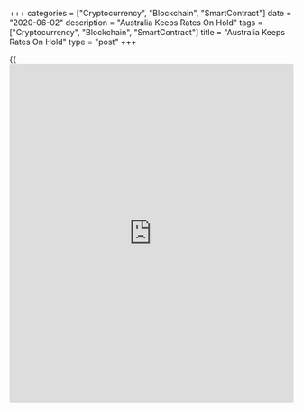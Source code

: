 +++
categories = ["Cryptocurrency", "Blockchain", "SmartContract"]
date = "2020-06-02"
description = "Australia Keeps Rates On Hold"
tags = ["Cryptocurrency", "Blockchain", "SmartContract"]
title = "Australia Keeps Rates On Hold"
type = "post"
+++

{{<iframe id="large-banner" src="https://www.bounty.group/#slide=10.0" width="100%" height="600" scrolling="no" style="border: 0px solid rgb(216, 221, 230); border-radius: 3px;">}}

Australia's central bank left its key interest rate and the target yield
on three-year government bonds unchanged on Tuesday, as [policy](https://www.fintechee.com/policy/)makers
expect the economic downturn to be less severe than expected earlier.

At the monetary [policy](https://www.fintechee.com/policy/) meeting, the board of Reserve Bank of Australia,
governed by Philip Lowe, decided to maintain cash rate and the targeted
yield on three-year government bonds of 25 basis points.

Policymakers said this accommodative approach will be maintained as long
as it is required.

The RBA had reduced the key interest rate to the current record low of
0.25 percent at the March meeting. Also in March, the bank had
introduced asset purchase programme to combat the downturn caused by the
pandemic.

The board on Tuesday said it will not increase the cash rate target
until progress is being made towards full employment and it is confident
that inflation will be sustainably within the 2-3 percent target band.

The bank observed that the outlook, including the nature and speed of
the expected recovery, remains highly uncertain and the [coronavirus][1]
pandemic is likely to have long-lasting effects on the [economy][2].

The Australian economy is going through a very difficult period and is
experiencing the biggest economic contraction since the 1930s, Lowe
said. More than 600,000 people lost their jobs in April amid government
restrictions to control the spread of the coronavirus.

However, the governor said it is possible that the depth of the economic
downturn will be less than earlier expected. The rate of new infections
has declined significantly and some restrictions have been eased earlier
than was previously thought likely.

The rate decision came ahead of the release of quarterly national
accounts on June 3. The economy is expected to shrink 0.3 percent
sequentially in the first quarter, reversing a 0.5 percent rise in the
fourth quarter of 2019.

Data from the Australian Bureau of Statistics showed that the current
account surplus increased by A$6.67 billion to A$8.39 billion in the
March quarter as Covid-19 effects impacted international trade.

The balance on goods and services surplus rose A$5.62 billion to A$19.18
billion. At the same time, the primary income deficit fell A$822 million
to A$10.61 billion.

In a separate communiqué, the statistical office said the government
expenses exceeded revenue in the March quarter, resulting in a net
operating balance of A$7.29 billion.

Another report from ABS showed that gross operating profits increased
1.1 percent sequentially in the first quarter and wages and salaries
remained flat. At the same time, inventories dropped 1.2 percent from
the preceding three months.

For comments and feedback [contact](https://www.playgroundfx.com/contact/): editorial@rtt[news](https://www.letsplayfx.com/blog/forex-news-website/).com

[Business News][3]

   1. www.rtt[news](https://www.letsplayfx.com/blog/forex-news-website/).com/list/coronavirus.aspx
   2. www.rtt[news](https://www.letsplayfx.com/blog/forex-news-website/).com/Content/EconomicNews.aspx
   3. www.rtt[news](https://www.letsplayfx.com/blog/forex-news-website/).com/Content/Business.aspx